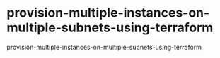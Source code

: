 # provision-multiple-instances-on-multiple-subnets-using-terraform
provision-multiple-instances-on-multiple-subnets-using-terraform
